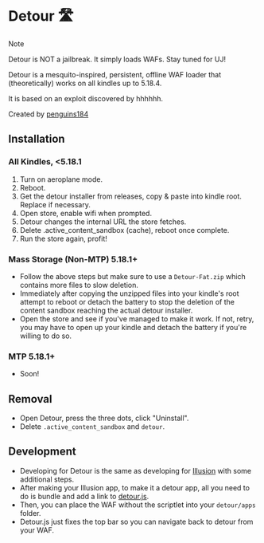 # Detour 🛣️

> [!NOTE]
> Detour is NOT a jailbreak. It simply loads WAFs. Stay tuned for UJ!

Detour is a mesquito-inspired, persistent, offline WAF loader that (theoretically) works on all kindles up to 5.18.4. 

It is based on an exploit discovered by hhhhhh.

Created by [penguins184](https://ko-fi.com/penguins186)

## Installation 

### All Kindles, <5.18.1

1. Turn on aeroplane mode.
2. Reboot.
3. Get the detour installer from releases, copy & paste into kindle root. Replace if necessary.
4. Open store, enable wifi when prompted.
5. Detour changes the internal URL the store fetches.
6. Delete .active_content_sandbox (cache), reboot once complete.
7. Run the store again, profit!

### Mass Storage (Non-MTP) 5.18.1+

- Follow the above steps but make sure to use a `Detour-Fat.zip` which contains more files to slow deletion.
- Immediately after copying the unzipped files into your kindle's root attempt to reboot or detach the battery to stop the deletion of the content sandbox reaching the actual detour installer.
- Open the store and see if you've managed to make it work. If not, retry, you may have to open up your kindle and detach the battery if you're willing to do so.

### MTP 5.18.1+

- Soon!

## Removal

- Open Detour, press the three dots, click "Uninstall".
- Delete `.active_content_sandbox` and `detour`.

## Development

- Developing for Detour is the same as developing for [Illusion](https://github.com/polish-penguin-dev/Penguins-Kindle-Wiki/blob/main/Illusion-Guide.md) with some additional steps.
- After making your Illusion app, to make it a detour app, all you need to do is bundle and add a link to [detour.js](https://github.com/KindleModding/Detour/blob/master/Detour/assets/detour.js).
- Then, you can place the WAF without the scriptlet into your `detour/apps` folder.
- Detour.js just fixes the top bar so you can navigate back to detour from your WAF.
